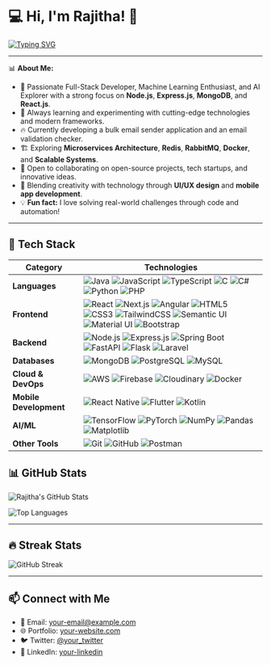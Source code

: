 # 💻 Hi, I'm Rajitha! 👋

[![Typing SVG](https://readme-typing-svg.herokuapp.com?size=25&duration=4000&color=36BCF7&vCenter=true&width=700&lines=Full+Stack+Developer;Machine+Learning+Enthusiast;Artificial+Intelligence+Enthusiast;UI/UX+Designer;Mobile+App+Developer)](https://git.io/typing-svg)

---
📊 **About Me:**
- 🚀 Passionate Full-Stack Developer, Machine Learning Enthusiast, and AI Explorer with a strong focus on **Node.js**, **Express.js**, **MongoDB**, and **React.js**.
- 🎯 Always learning and experimenting with cutting-edge technologies and modern frameworks.
- 🔥 Currently developing a bulk email sender application and an email validation checker.
- 🏗️ Exploring **Microservices Architecture**, **Redis**, **RabbitMQ**, **Docker**, and **Scalable Systems**.
- 🤝 Open to collaborating on open-source projects, tech startups, and innovative ideas.
- 🎨 Blending creativity with technology through **UI/UX design** and **mobile app development**.
- 💡 **Fun fact:** I love solving real-world challenges through code and automation!
---

## 🚀 Tech Stack

| Category | Technologies |
|----------|-------------|
| **Languages** | ![Java](https://img.shields.io/badge/Java-%23ED8B00.svg?style=flat&logo=java&logoColor=white) ![JavaScript](https://img.shields.io/badge/JavaScript-%23F7DF1E.svg?style=flat&logo=javascript&logoColor=black) ![TypeScript](https://img.shields.io/badge/TypeScript-%23007ACC.svg?style=flat&logo=typescript&logoColor=white) ![C](https://img.shields.io/badge/C-%2300599C.svg?style=flat&logo=c&logoColor=white) ![C#](https://img.shields.io/badge/C%23-%23239120.svg?style=flat&logo=c-sharp&logoColor=white) ![Python](https://img.shields.io/badge/Python-%233776AB.svg?style=flat&logo=python&logoColor=white) ![PHP](https://img.shields.io/badge/PHP-%23777BB4.svg?style=flat&logo=php&logoColor=white) |
| **Frontend** | ![React](https://img.shields.io/badge/React-%2361DAFB.svg?style=flat&logo=react&logoColor=black) ![Next.js](https://img.shields.io/badge/Next.js-%23000000.svg?style=flat&logo=next.js&logoColor=white) ![Angular](https://img.shields.io/badge/Angular-%23DD0031.svg?style=flat&logo=angular&logoColor=white) ![HTML5](https://img.shields.io/badge/HTML5-%23E34F26.svg?style=flat&logo=html5&logoColor=white) ![CSS3](https://img.shields.io/badge/CSS3-%231572B6.svg?style=flat&logo=css3&logoColor=white) ![TailwindCSS](https://img.shields.io/badge/TailwindCSS-%2306B6D4.svg?style=flat&logo=tailwind-css&logoColor=white) ![Semantic UI](https://img.shields.io/badge/Semantic%20UI-%2335BDB2.svg?style=flat&logo=semantic-ui&logoColor=white) ![Material UI](https://img.shields.io/badge/Material%20UI-%230081CB.svg?style=flat&logo=material-ui&logoColor=white) ![Bootstrap](https://img.shields.io/badge/Bootstrap-%237952B3.svg?style=flat&logo=bootstrap&logoColor=white)|
| **Backend** | ![Node.js](https://img.shields.io/badge/Node.js-%23339933.svg?style=flat&logo=node.js&logoColor=white) ![Express.js](https://img.shields.io/badge/Express.js-%23000000.svg?style=flat&logo=express&logoColor=white) ![Spring Boot](https://img.shields.io/badge/Spring%20Boot-%236DB33F.svg?style=flat&logo=spring-boot&logoColor=white) ![FastAPI](https://img.shields.io/badge/FastAPI-%2300ACB7.svg?style=flat&logo=fastapi&logoColor=white) ![Flask](https://img.shields.io/badge/Flask-%23000.svg?style=flat&logo=flask&logoColor=white) ![Laravel](https://img.shields.io/badge/Laravel-%23FF2D20.svg?style=flat&logo=laravel&logoColor=white) |
| **Databases** | ![MongoDB](https://img.shields.io/badge/MongoDB-%2347A248.svg?style=flat&logo=mongodb&logoColor=white) ![PostgreSQL](https://img.shields.io/badge/PostgreSQL-%23336791.svg?style=flat&logo=postgresql&logoColor=white) ![MySQL](https://img.shields.io/badge/MySQL-%234479A1.svg?style=flat&logo=mysql&logoColor=white) |
| **Cloud & DevOps** | ![AWS](https://img.shields.io/badge/AWS-%23FF9900.svg?style=flat&logo=amazon-aws&logoColor=white) ![Firebase](https://img.shields.io/badge/Firebase-%23FFCA28.svg?style=flat&logo=firebase&logoColor=black) ![Cloudinary](https://img.shields.io/badge/Cloudinary-%23438FFF.svg?style=flat&logo=cloudinary&logoColor=white) ![Docker](https://img.shields.io/badge/Docker-%232496ED.svg?style=flat&logo=docker&logoColor=white) |
| **Mobile Development** | ![React Native](https://img.shields.io/badge/React%20Native-%2361DAFB.svg?style=flat&logo=react&logoColor=black) ![Flutter](https://img.shields.io/badge/Flutter-%2302569B.svg?style=flat&logo=flutter&logoColor=white) ![Kotlin](https://img.shields.io/badge/Kotlin-%237F52FF.svg?style=flat&logo=kotlin&logoColor=white) |
| **AI/ML** | ![TensorFlow](https://img.shields.io/badge/TensorFlow-%23FF6F00.svg?style=flat&logo=tensorflow&logoColor=white) ![PyTorch](https://img.shields.io/badge/PyTorch-%23EE4C2C.svg?style=flat&logo=pytorch&logoColor=white) ![NumPy](https://img.shields.io/badge/NumPy-%23013243.svg?style=flat&logo=numpy&logoColor=white) ![Pandas](https://img.shields.io/badge/Pandas-%23150458.svg?style=flat&logo=pandas&logoColor=white) ![Matplotlib](https://img.shields.io/badge/Matplotlib-%231E7FCB.svg?style=flat&logo=matplotlib&logoColor=white) |
| **Other Tools** | ![Git](https://img.shields.io/badge/Git-%23F05032.svg?style=flat&logo=git&logoColor=white) ![GitHub](https://img.shields.io/badge/GitHub-%23181717.svg?style=flat&logo=github&logoColor=white) ![Postman](https://img.shields.io/badge/Postman-%23FF6C37.svg?style=flat&logo=postman&logoColor=white) |


## 📊 GitHub Stats

![Rajitha's GitHub Stats](https://github-readme-stats.vercel.app/api?username=YOUR_GITHUB_USERNAME&show_icons=true&theme=dark)

![Top Languages](https://github-readme-stats.vercel.app/api/top-langs/?username=YOUR_GITHUB_USERNAME&layout=compact&theme=dark)

---

## 🔥 Streak Stats

![GitHub Streak](https://github-readme-streak-stats.herokuapp.com/?user=YOUR_GITHUB_USERNAME&theme=dark)

---

## 📫 Connect with Me

- 📧 Email: [your-email@example.com](mailto:your-email@example.com)
- 🌐 Portfolio: [your-website.com](https://your-website.com)
- 🐦 Twitter: [@your_twitter](https://twitter.com/your_twitter)
- 💼 LinkedIn: [your-linkedin](https://linkedin.com/in/your-linkedin)
